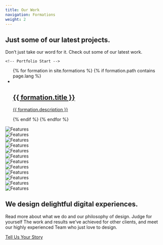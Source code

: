 ```yaml
---
title: Our Work
navigation: Formations
weight: 2
---
```


<!-- Slider Start -->
<section id="global-header">
    <div class="container">
        <div class="row">
            <div class="col-md-12">
                <div class="block">
                    <h1>Just some of our latest projects.</h1>
                    <p>Don’t just take our word for it. Check out some of our latest work.</p>
                </div>
            </div>
        </div>
    </div>
</section>

    <!-- Portfolio Start -->
<section id="portfolio-work">
    <div class="container">
        <div class="row">
          <div class="col-md-12">
            <div class="block">
              <div class="portfolio-contant">
                <ul id="portfolio-contant-active">
                    {% for formation in site.formations %}
                    {% if formation.path contains page.lang %}
                    <li class="mix {{ formation.level }}">
                      <a href="{{ formation.url }}">
                        <img src="{{ site.baseurl }}/assets/formations/{{ formation.title }}.png" alt="">
                        <div class="overly">
                            <div class="position-center">
                              <h2>{{ formation.title }}</h2>
                              <p>{{ formation.description }}</p>
                            </div>
                        </div>
                      </a>
                    </li>
                    {% endif %}
                    {% endfor %}
                </ul>
              </div>
            </div>
          </div>
        </div>
    </div>
</section>

<!-- Clients Logo Section Start -->
<section id="clients-logo-section">
  <div class="container">
    <div class="row">
      <div class="col-md-12">
        <div class="block">
          <div id="clients-logo" class="owl-carousel">
            <div class="clients-logo-img">
              <img src="{{ site.baseurl }}/assets/img/clients/clients-logo1.png" alt="Features">
            </div>
            <div class="clients-logo-img">
              <img src="{{ site.baseurl }}/assets/img/clients/clients-logo2.png" alt="Features">
            </div>
            <div class="clients-logo-img">
              <img src="{{ site.baseurl }}/assets/img/clients/clients-logo3.png" alt="Features">
            </div>
            <div class="clients-logo-img">
              <img src="{{ site.baseurl }}/assets/img/clients/clients-logo4.png" alt="Features">
            </div>
            <div class="clients-logo-img">
              <img src="{{ site.baseurl }}/assets/img/clients/clients-logo5.png" alt="Features">
            </div>
            <div class="clients-logo-img">
              <img src="{{ site.baseurl }}/assets/img/clients/clients-logo3.png" alt="Features">
            </div>
            <div class="clients-logo-img">
              <img src="{{ site.baseurl }}/assets/img/clients/clients-logo2.png" alt="Features">
            </div>
            <div class="clients-logo-img">
              <img src="{{ site.baseurl }}/assets/img/clients/clients-logo5.png" alt="Features">
            </div>
            <div class="clients-logo-img">
              <img src="{{ site.baseurl }}/assets/img/clients/clients-logo1.png" alt="Features">
            </div>
            <div class="clients-logo-img">
              <img src="{{ site.baseurl }}/assets/img/clients/clients-logo4.png" alt="Features">
            </div>
            <div class="clients-logo-img">
              <img src="{{ site.baseurl }}/assets/img/clients/clients-logo5.png" alt="Features">
            </div>
            <div class="clients-logo-img">
              <img src="{{ site.baseurl }}/assets/img/clients/clients-logo3.png" alt="Features">
            </div>
          </div>
        </div>
      </div>
    </div>
  </div>
</section>


<!-- Call to action Start -->
<section id="call-to-action">
  <div class="container">
    <div class="row">
      <div class="col-md-12">
        <div class="block">
          <h2>We design delightful digital experiences.</h2>
          <p>Read more about what we do and our philosophy of design. Judge for yourself The work and results we’ve achieved for other clients, and meet our highly experienced Team who just love to design.</p>
          <a class="btn btn-default btn-call-to-action" href="#" >Tell Us Your Story</a>
        </div>
      </div>
    </div>
  </div>
</section>
